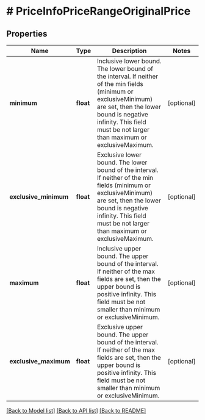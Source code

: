 # # PriceInfoPriceRangeOriginalPrice

## Properties

Name | Type | Description | Notes
------------ | ------------- | ------------- | -------------
**minimum** | **float** | Inclusive lower bound. The lower bound of the interval. If neither of the min fields (minimum or exclusiveMinimum) are set, then the lower bound is negative infinity. This field must be not larger than maximum or exclusiveMaximum. | [optional]
**exclusive_minimum** | **float** | Exclusive lower bound. The lower bound of the interval. If neither of the min fields (minimum or exclusiveMinimum) are set, then the lower bound is negative infinity. This field must be not larger than maximum or exclusiveMaximum. | [optional]
**maximum** | **float** | Inclusive upper bound. The upper bound of the interval. If neither of the max fields are set, then the upper bound is positive infinity. This field must be not smaller than minimum or exclusiveMinimum. | [optional]
**exclusive_maximum** | **float** | Exclusive upper bound. The upper bound of the interval. If neither of the max fields are set, then the upper bound is positive infinity. This field must be not smaller than minimum or exclusiveMinimum. | [optional]

[[Back to Model list]](../../README.md#models) [[Back to API list]](../../README.md#endpoints) [[Back to README]](../../README.md)
